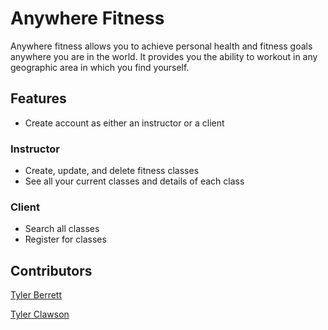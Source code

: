 # Anywhere Fitness
Anywhere fitness allows you to achieve personal health and fitness goals anywhere you are in the world. It provides you the ability to workout in any geographic area in which you find yourself.

## Features
- Create account as either an instructor or a client
### Instructor
- Create, update, and delete fitness classes
- See all your current classes and details of each class
### Client
- Search all classes
- Register for classes

## Contributors
[Tyler Berrett](https://github.com/TylerBerrett)

[Tyler Clawson](https://github.com/tjclawson)
